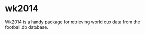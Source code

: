 wk2014
======

Wk2014 is a handy package for retrieving world cup data from the football.db database.
